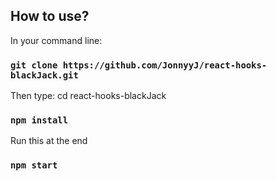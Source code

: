 ## How to use?
In your command line:

### `git clone https://github.com/JonnyyJ/react-hooks-blackJack.git`

Then type: cd react-hooks-blackJack

### `npm install`

Run this at the end

### `npm start`

